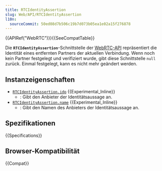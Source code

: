 ```yaml
---
title: RTCIdentityAssertion
slug: Web/API/RTCIdentityAssertion
l10n:
  sourceCommit: 50ed08d7b506c19b7d073b05ea1e02a15f276878
---
```


{{APIRef("WebRTC")}}{{SeeCompatTable}}

Die **`RTCIdentityAssertion`**-Schnittstelle der [WebRTC-API](/de/docs/Web/API/WebRTC_API) repräsentiert die Identität eines entfernten Partners der aktuellen Verbindung. Wenn noch kein Partner festgelegt und verifiziert wurde, gibt diese Schnittstelle `null` zurück. Einmal festgelegt, kann es nicht mehr geändert werden.

## Instanzeigenschaften

- [`RTCIdentityAssertion.idp`](/de/docs/Web/API/RTCIdentityAssertion/idp) {{Experimental_Inline}}
  - : Gibt den Anbieter der Identitätsaussage an.
- [`RTCIdentityAssertion.name`](/de/docs/Web/API/RTCIdentityAssertion/name) {{Experimental_Inline}}
  - : Gibt den Namen des Anbieters der Identitätsaussage an.

## Spezifikationen

{{Specifications}}

## Browser-Kompatibilität

{{Compat}}
